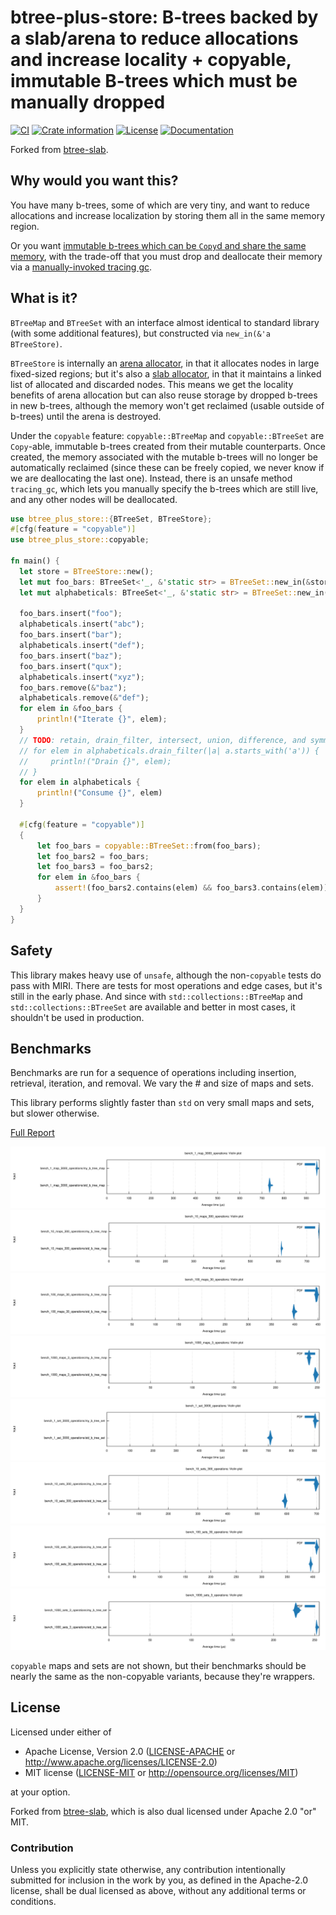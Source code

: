# btree-plus-store: B-trees backed by a slab/arena to reduce allocations and increase locality + copyable, immutable B-trees which must be manually dropped

[![CI](https://github.com/Jakobeha/btree-plus-store/workflows/CI/badge.svg)](https://github.com/Jakobeha/btree-plus-store/actions)
[![Crate information](https://img.shields.io/crates/v/btree-plus-store.svg?style=flat-square)](https://crates.io/crates/btree-plus-store)
[![License](https://img.shields.io/crates/l/btree-plus-store.svg?style=flat-square)](https://github.com/Jakobeha/btree-plus-store#license)
[![Documentation](https://img.shields.io/badge/docs-latest-blue.svg?style=flat-square)](https://docs.rs/btree-plus-store)

Forked from [btree-slab](https://github.com/timothee-haudebourg/btree-slab).

## Why would you want this?

You have many b-trees, some of which are very tiny, and want to reduce allocations and increase localization by storing them all in the same memory region.

Or you want [immutable b-trees which can be `Copy`d and share the same memory](https://docs.rs/btree-plus-store/0.2.0/btree_plus_store/copyable/index.html), with the trade-off that you must drop and deallocate their memory via a [manually-invoked tracing gc](https://docs.rs/btree-plus-store/0.2.0/btree_plus_store/copyable/trait.BTreeStoreExt.html#tymethod.tracing_gc).

## What is it?

`BTreeMap` and `BTreeSet` with an interface almost identical to standard library (with some additional features), but constructed via `new_in(&'a BTreeStore)`.

`BTreeStore` is internally an [arena allocator](https://en.wikipedia.org/wiki/Region-based_memory_management), in that it allocates nodes in large fixed-sized regions; but it's also a [slab allocator](https://en.wikipedia.org/wiki/Slab_allocation), in that it maintains a linked list of allocated and discarded nodes. This means we get the locality benefits of arena allocation but can also reuse storage by dropped b-trees in new b-trees, although the memory won't get reclaimed (usable outside of b-trees) until the arena is destroyed.

Under the `copyable` feature: `copyable::BTreeMap` and `copyable::BTreeSet` are  `Copy`-able, immutable b-trees created from their mutable counterparts. Once created, the memory associated with the mutable b-trees will no longer be automatically reclaimed (since these can be freely copied, we never know if we are deallocating the last one). Instead, there is an unsafe method `tracing_gc`, which lets you manually specify the b-trees which are still live, and any other nodes will be deallocated. 

```rust
use btree_plus_store::{BTreeSet, BTreeStore};
#[cfg(feature = "copyable")]
use btree_plus_store::copyable;

fn main() {
  let store = BTreeStore::new();
  let mut foo_bars: BTreeSet<'_, &'static str> = BTreeSet::new_in(&store);
  let mut alphabeticals: BTreeSet<'_, &'static str> = BTreeSet::new_in(&store);
  
  foo_bars.insert("foo");
  alphabeticals.insert("abc");
  foo_bars.insert("bar");
  alphabeticals.insert("def");
  foo_bars.insert("baz");
  foo_bars.insert("qux");
  alphabeticals.insert("xyz");
  foo_bars.remove(&"baz");
  alphabeticals.remove(&"def");
  for elem in &foo_bars {
      println!("Iterate {}", elem);
  }
  // TODO: retain, drain_filter, intersect, union, difference, and symmetric_difference
  // for elem in alphabeticals.drain_filter(|a| a.starts_with('a')) {
  //     println!("Drain {}", elem);
  // }
  for elem in alphabeticals {
      println!("Consume {}", elem)
  }
    
  #[cfg(feature = "copyable")]
  {
      let foo_bars = copyable::BTreeSet::from(foo_bars);
      let foo_bars2 = foo_bars;
      let foo_bars3 = foo_bars2;
      for elem in &foo_bars {
          assert!(foo_bars2.contains(elem) && foo_bars3.contains(elem));
      }
  }
}
```

## Safety

This library makes heavy use of `unsafe`, although the non-`copyable` tests do pass with MIRI. There are tests for most operations and edge cases, but it's still in the early phase. And since with `std::collections::BTreeMap` and `std::collections::BTreeSet` are available and better in most cases, it shouldn't be used in production.

## Benchmarks

Benchmarks are run for a sequence of operations including insertion, retrieval, iteration, and removal. We vary the # and size of maps and sets.

This library performs slightly faster than `std` on very small maps and sets, but slower otherwise.

[Full Report](criterion/report/index.html)

![1_map_3000_operations](criterion/bench_1_map_3000_operations/report/violin.svg)
![10_maps_300_operations](criterion/bench_10_maps_300_operations/report/violin.svg)
![100_maps_30_operations](criterion/bench_100_maps_30_operations/report/violin.svg)
![1000_maps_3_operations](criterion/bench_1000_maps_3_operations/report/violin.svg)
![1_set_3000_operations](criterion/bench_1_set_3000_operations/report/violin.svg)
![10_sets_300_operations](criterion/bench_10_sets_300_operations/report/violin.svg)
![100_sets_30_operations](criterion/bench_100_sets_30_operations/report/violin.svg)
![1000_sets_3_operations](criterion/bench_1000_sets_3_operations/report/violin.svg)

`copyable` maps and sets are not shown, but their benchmarks should be nearly the same as the non-copyable variants, because they're wrappers.

## License

Licensed under either of

 * Apache License, Version 2.0 ([LICENSE-APACHE](LICENSE-APACHE) or <http://www.apache.org/licenses/LICENSE-2.0>)
 * MIT license ([LICENSE-MIT](LICENSE-MIT) or <http://opensource.org/licenses/MIT>)

at your option.

Forked from [btree-slab](https://github.com/timothee-haudebourg/btree-slab), which is also dual licensed under Apache 2.0 "or" MIT.

### Contribution

Unless you explicitly state otherwise, any contribution intentionally submitted for inclusion in the work by you, as defined in the Apache-2.0 license, shall be dual licensed as above, without any additional terms or conditions.

